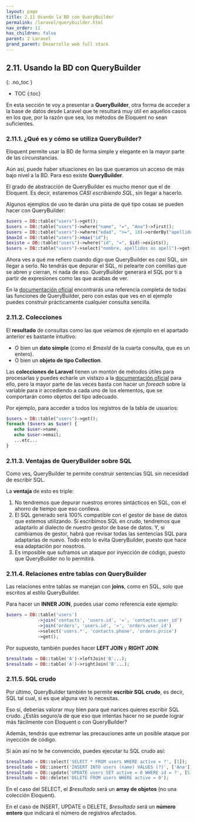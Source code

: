 ```yaml
---
layout: page
title: 2.11 Usando la BD con QueryBuilder
permalink: /laravel/querybuilder.html
nav_order: 11
has_children: false
parent: 2 Laravel
grand_parent: Desarrollo web full stack
---
```


## 2.11. Usando la BD con QueryBuilder
{: .no_toc }

- TOC
{:toc}

En esta sección te voy a presentar a **QueryBuilder**, otra forma de acceder a la base de datos desde Laravel que te resultará muy útil en aquellos casos en los que, por la razón que sea, los métodos de Eloquent no sean suficientes.

### 2.11.1. ¿Qué es y cómo se utiliza QueryBuilder?

Eloquent permite usar la BD de forma simple y elegante en la mayor parte de las circunstancias.

Aún así, puede haber situaciones en las que queramos un acceso de más bajo nivel a la BD. Para eso existe **QueryBuilder**.

El grado de abstracción de QueryBuilder es mucho menor que el de Eloquent. Es decir, estaremos *CASI escribiendo SQL*, sin llegar a hacerlo.

Algunos ejemplos de uso te darán una pista de qué tipo cosas se pueden hacer con QueryBuilder:

```php
$users = DB::table("users")->get();	
$users = DB::table("users")->where("name", "=", "Ana")->first();
$users = DB::table("users")->where("edad", ">=", 18)->orderBy("apellidos");
$maxId = DB::table("users")->max("id");
$existe = DB::table("users")->where("id", "=", $id)->exists();
$users = DB::table("users")->select("nombre, apellidos as apell")->get(); 
```

Ahora ves a qué me refiero cuando digo que QueryBuilder es *casi* SQL, sin llegar a serlo. No tendrás que depurar el SQL, ni pelearte con comillas que se abren y cierran, ni nada de eso. QueryBuilder generará el SQL por ti a partir de expresiones como las que acabas de ver.

En la [documentación oficial](https://laravel.com/docs/8.x/queries) encontrarás una referencia completa de todas las funciones de QueryBuilder, pero con estas que ves en el ejemplo puedes construir prácticamente cualquier consulta sencilla.

### 2.11.2. Colecciones

El **resultado** de consultas como las que veíamos de ejemplo en el apartado anterior es bastante intuitivo: 

* O bien un **dato simple** (como el *$maxId* de la cuarta consulta, que es un entero).
* O bien un **objeto de tipo Collection**. 

Las **colecciones de Laravel** tienen un montón de métodos útiles para procesarlas y puedes echarle un vistazo a la [documentación oficial](https://laravel.com/docs/8.x/collections) para ello, pero la mayor parte de las veces basta con hacer un *foreach* sobre la variable para ir accediendo a cada uno de los elementos, que se comportarán como objetos del tipo adecuado.

Por ejemplo, para acceder a todos los registros de la tabla de usuarios:

   ```php
   $users = DB::table("users")->get();
   foreach ($users as $user) {
      echo $user->name;
      echo $user->email;
      ...etc...
   }
   ```

### 2.11.3. Ventajas de QueryBuilder sobre SQL

Como ves, QueryBuilder te permite construir sentencias SQL sin necesidad de escribir SQL. 

La **ventaja** de esto es triple:

1. No tendremos que depurar nuestros errores sintácticos en SQL, con el ahorro de tiempo que eso conlleva.
2. El SQL generado será 100% compatible con el gestor de base de datos que estemos utilizando. Si escribimos SQL en crudo, tendremos que adaptarlo al dialecto de nuestro gestor de base de datos. Y, si cambiamos de gestor, habrá que revisar todas las sentencias SQL para adaptarlas de nuevo. Todo esto lo evita QueryBuilder, puesto que hace esa adaptación por nosotros.
3. Es imposible que suframos un ataque por inyección de código, puesto que QueryBuilder no lo permitirá.

### 2.11.4. Relaciones entre tablas con QueryBuilder

Las relaciones entre tablas se manejan con **joins**, como en SQL, solo que escritos al estilo QueryBuilder.

Para hacer un **INNER JOIN**, puedes usar como referencia este ejemplo:

```php
$users = DB::table('users')
            ->join('contacts', 'users.id', '=', 'contacts.user_id')
            ->join('orders', 'users.id', '=', 'orders.user_id')
            ->select('users.*', 'contacts.phone', 'orders.price')
            ->get(); 
```

Por supuesto, también puedes hacer **LEFT JOIN** y **RIGHT JOIN**:

```php
$resultado = DB::table('A')->leftJoin('B'...); 
$resultado = DB::table('A')->rightJoin('B'...); 
```

### 2.11.5. SQL crudo

Por último, QueryBuilder también te permite **escribir SQL crudo**, es decir, SQL tal cual, si es que alguna vez lo necesitas.

Eso sí, deberías valorar muy bien para qué narices quieres escribir SQL crudo. ¿Estás seguro/a de que eso que intentas hacer no se puede lograr más fácilmente con Eloquent o con QueryBuilder?

Además, tendrás que extremar las precauciones ante un posible ataque por inyección de código.

Si aún así no te he convencido, puedes ejecutar tu SQL crudo así:

```php
$resultado = DB::select('SELECT * FROM users WHERE active = ?', [1]);
$resultado = DB::insert('INSERT INTO users (name) VALUES (?)', ['Ana']);
$resultado = DB::update('UPDATE users SET active = 0 WHERE id = ?', [5]);
$resultado = DB::delete('DELETE FROM users WHERE active = 0');
```

En el caso del SELECT, el *$resultado* será un **array de objetos** (no una colección Eloquent). 

En el caso de INSERT, UPDATE o DELETE, *$resultado* será un **número entero** que indicará el número de registros afectados.

